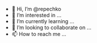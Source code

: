   - 👋 Hi, I’m @repechko
- 👀 I’m interested in ...
- 🌱 I’m currently learning ...
- 💞️ I’m looking to collaborate on ...
- 📫 How to reach me ...

<!---
repechko/repechko is a ✨ special ✨ repository because its `README.md` (this file) appears on your GitHub profile.
You can click the Preview link to take a look at your changes.
--->

